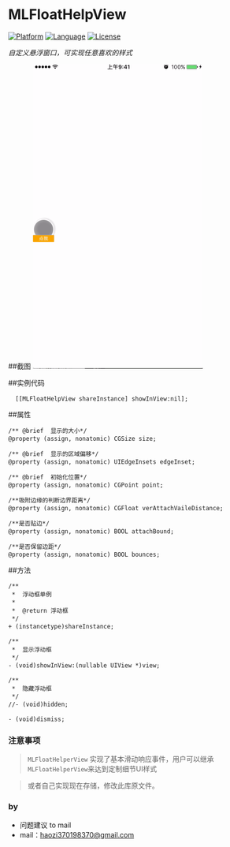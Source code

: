 # MLFloatHelpView
[![Platform](http://img.shields.io/badge/platform-ios-blue.svg?style=flat
             )](https://developer.apple.com/iphone/index.action)
[![Language](http://img.shields.io/badge/language-ObjC-brightgreen.svg?style=flat)](https://developer.apple.com/Objective-C)
[![License](http://img.shields.io/badge/license-MIT-lightgrey.svg?style=flat)](http://mit-license.org)

*自定义悬浮窗口，可实现任意喜欢的样式*

##截图
![SCREEN](https://github.com/MrLu/UI_PRO/blob/master/MLFloatHelpView/screen/MLFloatHelpView.gif)

##实例代码
```
  [[MLFloatHelpView shareInstance] showInView:nil];
```
##属性
```
/** @brief  显示的大小*/
@property (assign, nonatomic) CGSize size;
```
```
/** @brief  显示的区域偏移*/
@property (assign, nonatomic) UIEdgeInsets edgeInset;
```
```
/** @brief  初始化位置*/
@property (assign, nonatomic) CGPoint point;
```
```
/**吸附边缘的判断边界距离*/
@property (assign, nonatomic) CGFloat verAttachVaileDistance;
```
```
/**是否贴边*/
@property (assign, nonatomic) BOOL attachBound;
```
```
/**是否保留边距*/
@property (assign, nonatomic) BOOL bounces;
```

##方法
```
/**
 *	浮动框单例
 *
 *	@return	浮动框
 */
+ (instancetype)shareInstance;
```
```
/**
 *	显示浮动框
 */
- (void)showInView:(nullable UIView *)view;
```
```
/**
 *	隐藏浮动框
 */
//- (void)hidden;
```
```
- (void)dismiss;
```

### 注意事项
>`MLFloatHelperView` 实现了基本滑动响应事件，用户可以继承`MLFloatHelperView`来达到定制细节UI样式

>或者自己实现现在存储，修改此库原文件。

### by
* 问题建议 to mail
* mail：haozi370198370@gmail.com
